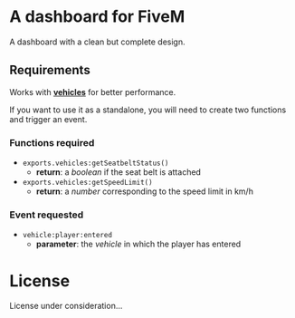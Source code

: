 # A dashboard for FiveM

A dashboard with a clean but complete design.

## Requirements

Works with **[vehicles](https://github.com/TrAsKiN/vehicles)** for better performance.

If you want to use it as a standalone, you will need to create two functions and trigger an event.

### Functions required

- `exports.vehicles:getSeatbeltStatus()`
  - **return**: a *boolean* if the seat belt is attached
- `exports.vehicles:getSpeedLimit()`
  - **return**: a *number* corresponding to the speed limit in km/h

### Event requested

- `vehicle:player:entered`
  - **parameter**: the *vehicle* in which the player has entered

# License

License under consideration...
